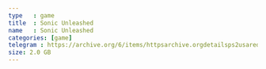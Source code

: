```yaml
---
type   : game
title  : Sonic Unleashed
name   : Sonic Unleashed
categories: [game]
telegram : https://archive.org/6/items/httpsarchive.orgdetailsps2usaredump3/Sonic%20Unleashed.7z
size: 2.0 GB
---
```




